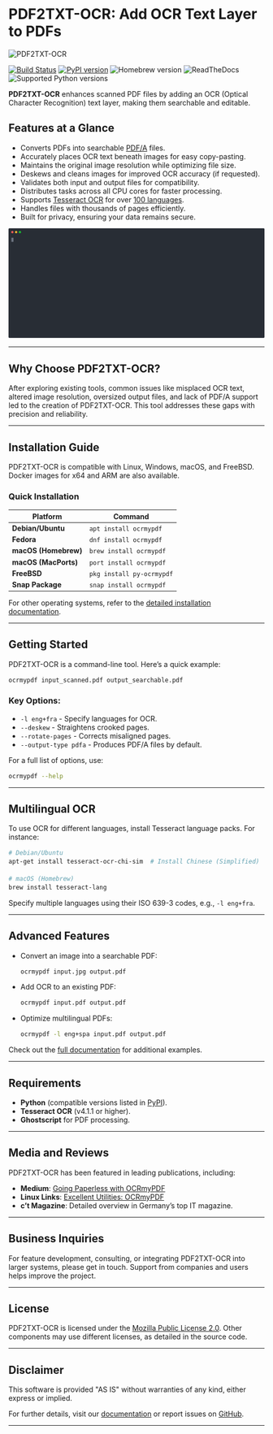 
# PDF2TXT-OCR: Add OCR Text Layer to PDFs

<img src="https://github.com/user-attachments/assets/b57a03dc-abee-463b-8411-bc078660860c" alt="PDF2TXT-OCR" width="520">

[![Build Status](https://github.com/ocrmypdf/OCRmyPDF/actions/workflows/build.yml/badge.svg)](https://github.com/ocrmypdf/OCRmyPDF/actions/workflows/build.yml) [![PyPI version](https://img.shields.io/pypi/v/ocrmypdf.svg)](https://pypi.org/project/ocrmypdf/) ![Homebrew version](https://img.shields.io/homebrew/v/ocrmypdf.svg) ![ReadTheDocs](https://readthedocs.org/projects/ocrmypdf/badge/?version=latest) ![Supported Python versions](https://img.shields.io/pypi/pyversions/ocrmypdf)

**PDF2TXT-OCR** enhances scanned PDF files by adding an OCR (Optical Character Recognition) text layer, making them searchable and editable.


## Features at a Glance

- Converts PDFs into searchable [PDF/A](https://en.wikipedia.org/wiki/PDF/A) files.
- Accurately places OCR text beneath images for easy copy-pasting.
- Maintains the original image resolution while optimizing file size.
- Deskews and cleans images for improved OCR accuracy (if requested).
- Validates both input and output files for compatibility.
- Distributes tasks across all CPU cores for faster processing.
- Supports [Tesseract OCR](https://github.com/tesseract-ocr/tesseract) for over [100 languages](https://github.com/tesseract-ocr/tessdata).
- Handles files with thousands of pages efficiently.
- Built for privacy, ensuring your data remains secure.

![Demo](misc/screencast/demo.svg)

---

## Why Choose PDF2TXT-OCR?

After exploring existing tools, common issues like misplaced OCR text, altered image resolution, oversized output files, and lack of PDF/A support led to the creation of PDF2TXT-OCR. This tool addresses these gaps with precision and reliability.

---

## Installation Guide

PDF2TXT-OCR is compatible with Linux, Windows, macOS, and FreeBSD. Docker images for x64 and ARM are also available.

### Quick Installation

| Platform                    | Command                          |
|-----------------------------|----------------------------------|
| **Debian/Ubuntu**           | `apt install ocrmypdf`          |
| **Fedora**                  | `dnf install ocrmypdf`          |
| **macOS (Homebrew)**        | `brew install ocrmypdf`         |
| **macOS (MacPorts)**        | `port install ocrmypdf`         |
| **FreeBSD**                 | `pkg install py-ocrmypdf`       |
| **Snap Package**            | `snap install ocrmypdf`         |

For other operating systems, refer to the [detailed installation documentation](https://ocrmypdf.readthedocs.io/en/latest/installation.html).

---

## Getting Started

PDF2TXT-OCR is a command-line tool. Here’s a quick example:

```bash
ocrmypdf input_scanned.pdf output_searchable.pdf
```

### Key Options:
- `-l eng+fra` - Specify languages for OCR.
- `--deskew` - Straightens crooked pages.
- `--rotate-pages` - Corrects misaligned pages.
- `--output-type pdfa` - Produces PDF/A files by default.

For a full list of options, use:

```bash
ocrmypdf --help
```

---

## Multilingual OCR

To use OCR for different languages, install Tesseract language packs. For instance:

```bash
# Debian/Ubuntu
apt-get install tesseract-ocr-chi-sim  # Install Chinese (Simplified)

# macOS (Homebrew)
brew install tesseract-lang
```

Specify multiple languages using their ISO 639-3 codes, e.g., `-l eng+fra`.

---

## Advanced Features

- Convert an image into a searchable PDF:
  ```bash
  ocrmypdf input.jpg output.pdf
  ```
- Add OCR to an existing PDF:
  ```bash
  ocrmypdf input.pdf output.pdf
  ```
- Optimize multilingual PDFs:
  ```bash
  ocrmypdf -l eng+spa input.pdf output.pdf
  ```

Check out the [full documentation](https://ocrmypdf.readthedocs.io/en/latest/index.html) for additional examples.

---

## Requirements

- **Python** (compatible versions listed in [PyPI](https://pypi.org/project/ocrmypdf/)).
- **Tesseract OCR** (v4.1.1 or higher).
- **Ghostscript** for PDF processing.

---

## Media and Reviews

PDF2TXT-OCR has been featured in leading publications, including:

- **Medium**: [Going Paperless with OCRmyPDF](https://medium.com/@ikirichenko/going-paperless-with-ocrmypdf-e2f36143f46a)
- **Linux Links**: [Excellent Utilities: OCRmyPDF](https://www.linuxlinks.com/excellent-utilities-ocrmypdf-add-ocr-text-layer-scanned-pdfs/)
- **c’t Magazine**: Detailed overview in Germany’s top IT magazine.

---

## Business Inquiries

For feature development, consulting, or integrating PDF2TXT-OCR into larger systems, please get in touch. Support from companies and users helps improve the project.

---

## License

PDF2TXT-OCR is licensed under the [Mozilla Public License 2.0](https://www.mozilla.org/en-US/MPL/2.0/). Other components may use different licenses, as detailed in the source code.

---

## Disclaimer

This software is provided "AS IS" without warranties of any kind, either express or implied.

For further details, visit our [documentation](https://ocrmypdf.readthedocs.io/en/latest/index.html) or report issues on [GitHub](https://github.com/ocrmypdf/OCRmyPDF/issues).

--- 
